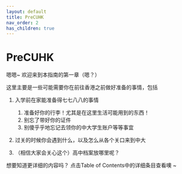 ```yaml
---
layout: default
title: PreCUHK
nav_order: 2
has_children: true
---
```


# PreCUHK

嗯嗯~ 欢迎来到本指南的第一章（嗯？）

这里主要是一些可能需要你在前往香港之前做好准备的事情，包括

1. 入学前在家能准备得七七八八的事情
   1. 准备好你的行李！尤其是在这里生活可能用到的东西！
   2. 别忘了带好你的证件
   3. 别傻乎乎地忘记去领你的中大学生账户等等事宜

2. 过关的时候你会遇到什么，以及怎么从各个关口来到中大
3. （相信大家会关心这个）高中档案放哪里呢？

想要知道更详细的内容吗？
点击Table of Contents中的详细条目查看噢 ~
